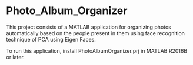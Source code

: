# Photo_Album_Organizer

This project consists of a MATLAB application for organizing photos automatically based on the people present in them using face recognition technique of PCA using Eigen Faces.

To run this application, install PhotoAlbumOrganizer.prj in MATLAB R2016B or later.
